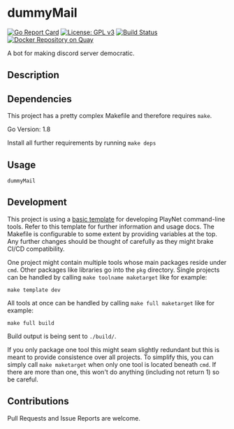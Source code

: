 # dummyMail
[![Go Report Card](https://goreportcard.com/badge/github.com/seibert-media/dummyMail)](https://goreportcard.com/report/github.com/seibert-media/dummyMail)
[![License: GPL v3](https://img.shields.io/badge/License-GPL%20v3-blue.svg)](https://www.gnu.org/licenses/gpl-3.0)
[![Build Status](https://travis-ci.org/seibert-media/dummyMail.svg?branch=master)](https://travis-ci.org/seibert-media/dummyMail)
[![Docker Repository on Quay](https://quay.io/repository/seibertmedia/dummyMail/status "Docker Repository on Quay")](https://quay.io/repository/seibertmedia/dummyMail)

A bot for making discord server democratic.

## Description

## Dependencies
This project has a pretty complex Makefile and therefore requires `make`.

Go Version: 1.8

Install all further requirements by running `make deps`

## Usage

```
dummyMail
```

## Development

This project is using a [basic template](github.com/playnet-public/gocmd-template) for developing PlayNet command-line tools. Refer to this template for further information and usage docs.
The Makefile is configurable to some extent by providing variables at the top.
Any further changes should be thought of carefully as they might brake CI/CD compatibility.

One project might contain multiple tools whose main packages reside under `cmd`. Other packages like libraries go into the `pkg` directory.
Single projects can be handled by calling `make toolname maketarget` like for example:
```
make template dev
```
All tools at once can be handled by calling `make full maketarget` like for example:
```
make full build
```
Build output is being sent to `./build/`.

If you only package one tool this might seam slightly redundant but this is meant to provide consistence over all projects.
To simplify this, you can simply call `make maketarget` when only one tool is located beneath `cmd`. If there are more than one, this won't do anything (including not return 1) so be careful.

## Contributions

Pull Requests and Issue Reports are welcome.